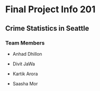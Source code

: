 # Final Project Info 201

## Crime Statistics in Seattle

### Team Members

- Anhad Dhillon

- Divit JaWa

- Kartik Arora

- Saasha Mor
